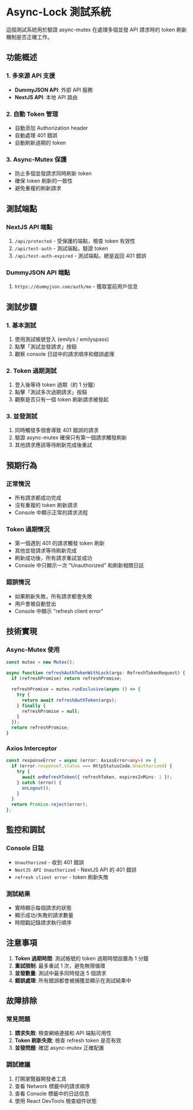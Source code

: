 # Async-Lock 測試系統

這個測試系統用於驗證 async-mutex 在處理多個並發 API 請求時的 token 刷新機制是否正確工作。

## 功能概述

### 1. 多來源 API 支援

- **DummyJSON API**: 外部 API 服務
- **NextJS API**: 本地 API 路由

### 2. 自動 Token 管理

- 自動添加 Authorization header
- 自動處理 401 錯誤
- 自動刷新過期的 token

### 3. Async-Mutex 保護

- 防止多個並發請求同時刷新 token
- 確保 token 刷新的一致性
- 避免重複的刷新請求

## 測試端點

### NextJS API 端點

1. `/api/protected` - 受保護的端點，檢查 token 有效性
2. `/api/test-auth` - 測試端點，驗證 token
3. `/api/test-auth-expired` - 測試端點，總是返回 401 錯誤

### DummyJSON API 端點

1. `https://dummyjson.com/auth/me` - 獲取當前用戶信息

## 測試步驟

### 1. 基本測試

1. 使用測試帳號登入 (emilys / emilyspass)
2. 點擊「測試並發請求」按鈕
3. 觀察 console 日誌中的請求順序和錯誤處理

### 2. Token 過期測試

1. 登入後等待 token 過期（約 1 分鐘）
2. 點擊「測試多次過期請求」按鈕
3. 觀察是否只有一個 token 刷新請求被發起

### 3. 並發測試

1. 同時觸發多個會導致 401 錯誤的請求
2. 驗證 async-mutex 確保只有第一個請求觸發刷新
3. 其他請求應該等待刷新完成後重試

## 預期行為

### 正常情況

- 所有請求都成功完成
- 沒有重複的 token 刷新請求
- Console 中顯示正常的請求流程

### Token 過期情況

- 第一個遇到 401 的請求觸發 token 刷新
- 其他並發請求等待刷新完成
- 刷新成功後，所有請求重試並成功
- Console 中只顯示一次 "Unauthorized" 和刷新相關日誌

### 錯誤情況

- 如果刷新失敗，所有請求都會失敗
- 用戶會被自動登出
- Console 中顯示 "refresh client error"

## 技術實現

### Async-Mutex 使用

```typescript
const mutex = new Mutex();

async function refreshAuthTokenWithLock(args: RefreshTokenRequest) {
  if (refreshPromise) return refreshPromise;

  refreshPromise = mutex.runExclusive(async () => {
    try {
      return await refreshAuthToken(args);
    } finally {
      refreshPromise = null;
    }
  });
  return refreshPromise;
}
```

### Axios Interceptor

```typescript
const responseError = async (error: AxiosError<any>) => {
  if (error.response?.status === HttpStatusCode.Unauthorized) {
    try {
      await onRefreshToken({ refreshToken, expiresInMins: 1 });
    } catch (error) {
      onLogout();
    }
  }
  return Promise.reject(error);
};
```

## 監控和調試

### Console 日誌

- `Unauthorized` - 收到 401 錯誤
- `NextJS API Unauthorized` - NextJS API 的 401 錯誤
- `refresh client error` - token 刷新失敗

### 測試結果

- 實時顯示每個請求的狀態
- 顯示成功/失敗的請求數量
- 時間戳記錄請求執行順序

## 注意事項

1. **Token 過期時間**: 測試帳號的 token 過期時間設置為 1 分鐘
2. **重試限制**: 最多重試 1 次，避免無限循環
3. **並發數量**: 測試中最多同時發送 5 個請求
4. **錯誤處理**: 所有錯誤都會被捕獲並顯示在測試結果中

## 故障排除

### 常見問題

1. **請求失敗**: 檢查網絡連接和 API 端點可用性
2. **Token 刷新失敗**: 檢查 refresh token 是否有效
3. **並發問題**: 確認 async-mutex 正確配置

### 調試建議

1. 打開瀏覽器開發者工具
2. 查看 Network 標籤中的請求順序
3. 查看 Console 標籤中的日誌信息
4. 使用 React DevTools 檢查組件狀態
